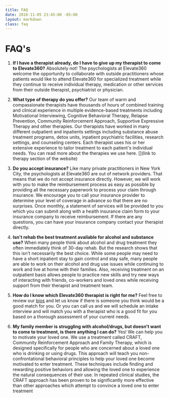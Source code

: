 ```yaml
---
title: FAQ
date: 2018-11-05 23:45:00 -05:00
layout: markdown
class: faq
---
```


# FAQ&#39;s

1. **If I have a therapist already, do I have to give up my therapist to come to Elevate360?** Absolutely not!  The psychologists at Elevate360 welcome the opportunity to collaborate with outside practitioners whose patients would like to attend Elevate360 for specialized treatment while they continue to receive individual therapy, medication or other services from their outside therapist, psychiatrist or physician.

2. **What type of therapy do you offer?** Our team of warm and compassionate therapists have thousands of hours of combined training and clinical experience in multiple evidence-based treatments including Motivational Interviewing, Cognitive Behavioral Therapy, Relapse Prevention, Community Reinforcement Approach, Supportive Expressive Therapy and other therapies.  Our therapists have worked in many different outpatient and inpatients settings including substance abuse treatment programs, detox units, inpatient psychiatric facilities, research settings, and counseling centers.  Each therapist uses his or her extensive experience to tailor treatment to each patient&#39;s individual needs.  You can read more about the therapies we use here. [](link to therapy section of the website)

3. **Do you accept insurance?** Like many private practitioners in New York City, the psychologists at Elevate360 are out of network providers.  That means that we do not accept insurance directly.  However, we will work with you to make the reimbursement process as easy as possible by providing all the necessary paperwork to process your claim through insurance.  We encourage you to call your insurance provider to determine your level of coverage in advance so that there are no surprises.  Once monthly, a statement of services will be provided to you which you can submit along with a health insurance claim form to your insurance company to receive reimbursement.  If there are any questions, you can have your insurance company contact your therapist directly.

4. **Isn&#39;t rehab the best treatment available for alcohol and substance use?** When many people think about alcohol and drug treatment they often immediately think of 30-day rehab.  But the research shows that this isn&#39;t necessarily the best choice.   While some people may need to have a short inpatient stay to gain control and stay safe, many people are able to work on their alcohol and drug use issues while continuing to work and live at home with their families. Also, receiving treatment on an outpatient basis allows people to practice new skills and try new ways of interacting with friends, co-workers and loved ones while receiving support from their therapist and treatment team.

5. **How do I know which Elevate360 therapist is right for me?**  Feel free to review our [bios](about-us/our-staff) and let us know if there is someone you think would be a good match for you.  Or you can call us and we will schedule an intake interview and will match you with a therapist who is a good fit for you based on a thorough assessment of your current needs.

6. **My family member is struggling with alcohol/drugs, but doesn&#39;t want to come to treatment, is there anything I can do?** Yes!  We can help you to motivate your loved one.  We use a treatment called CRAFT, Community Reinforcement Approach and Family Therapy, which is designed specifically for people who are concerned about a loved one who is drinking or using drugs.  This approach will teach you non-confrontational behavioral principles to help your loved one become motivated to enter treatment.  These techniques include finding and rewarding positive behaviors and allowing the loved one to experience the natural consequences of their use. In repeated clinical studies, the CRAFT approach has been proven to be significantly more effective than other approaches which attempt to convince a loved one to enter treatment
